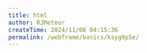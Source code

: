 ```yaml
---
title: html
author: RJMeteor
createTime: 2024/11/08 04:15:36
permalink: /webframe/basics/ksyg9p5e/
---
```

